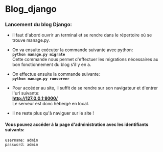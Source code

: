 # Blog_django
 
### Lancement du blog Django:  

* il faut d'abord ouvrir un terminal et se rendre dans le répertoire où se trouve manage.py.  

* On va ensuite exécuter la commande suivante avec python:  
     **`python manage.py migrate`**    
  Cette commande nous permet d'effectuer les migrations nécessaires au bon fonctionnement du blog s'il y en a.  
  
* On effectue ensuite la commande suivante:  
     **`python manage.py runserver`**    
     
* Pour accéder au site, il suffit de se rendre sur son navigateur et d'entrer l'url suivante:  
     **http://127.0.0.1:8000/**  
     Le serveur est donc hébergé en local.    
     
* Il ne reste plus qu'à naviguer sur le site !  

#### Vous pouvez accéder à la page d'administration avec les identifiants suivants:  
    username: admin
    password: admin

